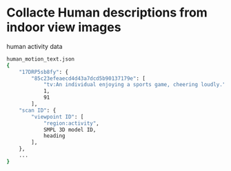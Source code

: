 # Collacte Human descriptions from indoor view images
human activity data
```bash
human_motion_text.json
{
    "17DRP5sb8fy": {
        "85c23efeaecd4d43a7dcd5b90137179e": [
            "tv:An individual enjoying a sports game, cheering loudly.",
            1,
            91
        ],
    "scan ID": {
        "viewpoint ID": [
            "region:activity",
            SMPL 3D model ID,
            heading
        ],
    },
    ...
}
```
